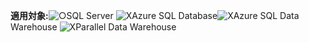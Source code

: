 <Token>**適用対象:**![○](media/yes.png)SQL Server ![X](media/no.png)Azure SQL Database![X](media/no.png)Azure SQL Data Warehouse ![X](media/no.png)Parallel Data Warehouse </Token>

